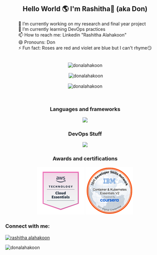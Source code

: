 <div align= "center">
<h2>Hello World 🌎 I'm Rashitha🧔 (aka Don)</h2> 
  <div style="text-align: left; display: inline-block;">
   🔭 I’m currently working on my research and final year project<br>
  🌱 I’m currently learning DevOps practices <br>
  📫 How to reach me: Linkedin "Rashitha Alahakoon" <br>
   😄 Pronouns: Don<br>
   ⚡ Fun fact: Roses are red and violet are blue but I can't rhyme😏<br>
  </div>

</div>
<br>

<div align="center">
<p><img align="center" src="https://github-readme-stats.vercel.app/api/top-langs/?username=donalahakoon&langs_count=10&layout=compact&theme=radical" alt="donalahakoon" /></p>
<p>&nbsp;<img align="center" src="https://github-readme-stats.vercel.app/api?username=donalahakoon&hide=contribs,prs&count_private=true&show_icons=true&theme=radical" alt="donalahakoon" /></p>
<p><img align="center" src="https://github-readme-streak-stats.herokuapp.com/?user=donalahakoon&theme=radical" alt="donalahakoon" /></p>
<p align="left"> <a href="https://twitter.com/" target="blank"><img src="https://img.shields.io/twitter/follow/?logo=twitter&style=for-the-badge" alt="" /></a> </p>
</div>

<div align="center">
<h3>Languages and frameworks</h3>
<p align="center">
  <a href="https://skillicons.dev">
    <img src="https://skillicons.dev/icons?i=c,cpp,cs,java,python,javascript,php,html,css,bootstrap,flutter,firebase,mongodb,mysql,spring,typescript,angular" />
  </a>
</p>
<h3> DevOps Stuff</h3>
<p align="center">
  <a href="https://skillicons.dev">
    <img src="https://skillicons.dev/icons?i=git,kubernetes,docker,linux,ansible,jenkins,terraform,aws" />
  </a>
</p>
  
<!--START_SECTION:badges-->
<!--END_SECTION:badges-->
<h3>Awards and certifications</h3>
<p>
  <img src="assets/aws-knowledge-cloud-essentials.png" width="150"/>
  <img src="assets/container-kubernetes-essentials-v2.png" width="150"/>
</p>
</div>

<h3 align="left">Connect with me:</h3>
<p align="left">
<a href="https://linkedin.com/in/rashitha alahakoon" target="blank"><img align="center" src="https://skillicons.dev/icons?i=linkedin" alt="rashitha alahakoon" /></a>
</p>
<!-- Page views -->
<p align="left"> <img src="https://komarev.com/ghpvc/?username=donalahakoon&label=Profile%20views&color=0e75b6&style=flat" alt="donalahakoon" /> </p>

